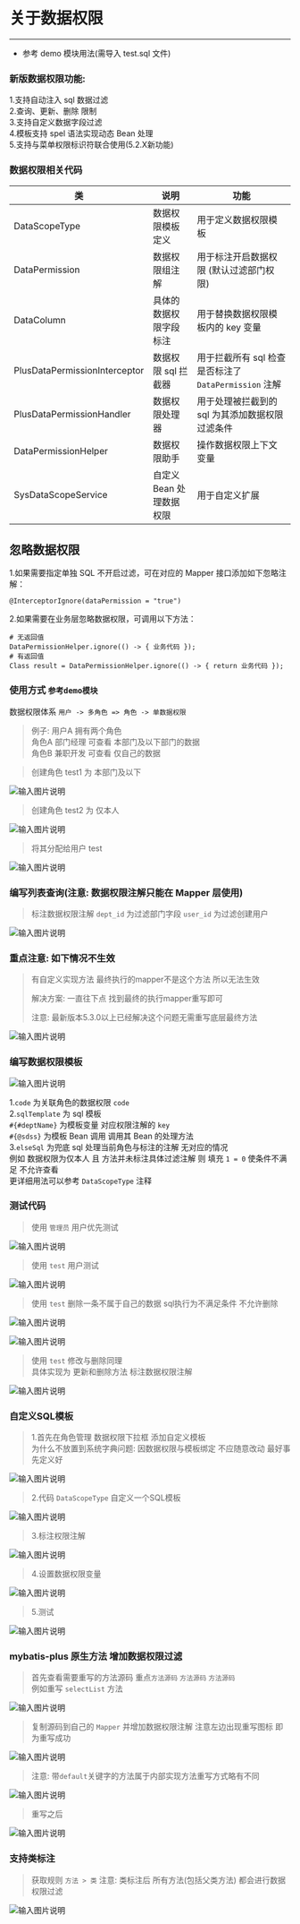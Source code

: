 # 关于数据权限
- - -
* 参考 demo 模块用法(需导入 test.sql 文件)

### 新版数据权限功能:
1.支持自动注入 sql 数据过滤<br>
2.查询、更新、删除 限制<br>
3.支持自定义数据字段过滤<br>
4.模板支持 spel 语法实现动态 Bean 处理<br>
5.支持与菜单权限标识符联合使用(5.2.X新功能)

### 数据权限相关代码

| 类                             | 说明              | 功能                                     |
|-------------------------------|-----------------|----------------------------------------|
| DataScopeType                 | 数据权限模板定义        | 用于定义数据权限模板                             |
| DataPermission                | 数据权限组注解         | 用于标注开启数据权限 (默认过滤部门权限)                  |
| DataColumn                    | 具体的数据权限字段标注     | 用于替换数据权限模板内的 key 变量                    |
| PlusDataPermissionInterceptor | 数据权限 sql 拦截器    | 用于拦截所有 sql 检查是否标注了 `DataPermission` 注解 |
| PlusDataPermissionHandler     | 数据权限处理器         | 用于处理被拦截到的 sql 为其添加数据权限过滤条件             |
| DataPermissionHelper          | 数据权限助手          | 操作数据权限上下文变量                            |
| SysDataScopeService           | 自定义 Bean 处理数据权限 | 用于自定义扩展                                |

## 忽略数据权限

1.如果需要指定单独 SQL 不开启过滤，可在对应的 Mapper 接口添加如下忽略注解：
```
@InterceptorIgnore(dataPermission = "true")
```

2.如果需要在业务层忽略数据权限，可调用以下方法：
```
# 无返回值
DataPermissionHelper.ignore(() -> { 业务代码 });
# 有返回值
Class result = DataPermissionHelper.ignore(() -> { return 业务代码 });
```

### 使用方式 `参考demo模块`
数据权限体系 `用户 -> 多角色 => 角色 -> 单数据权限`
> 例子: 用户A 拥有两个角色<br>
> 角色A 部门经理 可查看 本部门及以下部门的数据<br>
> 角色B 兼职开发 可查看 仅自己的数据

> 创建角色 test1 为 本部门及以下

![输入图片说明](https://foruda.gitee.com/images/1678978669666831574/b51ed0a3_1766278.png "屏幕截图")

> 创建角色 test2 为 仅本人

![输入图片说明](https://foruda.gitee.com/images/1678978674159035056/69cf32ad_1766278.png "屏幕截图")

> 将其分配给用户 test

![输入图片说明](https://foruda.gitee.com/images/1678978680492570269/a47b6afc_1766278.png "屏幕截图")

### 编写列表查询(注意: 数据权限注解只能在 Mapper 层使用)

> 标注数据权限注解 `dept_id` 为过滤部门字段 `user_id` 为过滤创建用户

![输入图片说明](https://foruda.gitee.com/images/1678978687179608427/d6b83c30_1766278.png "屏幕截图")

### 重点注意: 如下情况不生效

> 有自定义实现方法 最终执行的mapper不是这个方法 所以无法生效
> 
> 解决方案: 一直往下点 找到最终的执行mapper重写即可
> 
> 注意: 最新版本5.3.0以上已经解决这个问题无需重写底层最终方法

![输入图片说明](https://foruda.gitee.com/images/1678978692558777291/78b0a3dd_1766278.png "屏幕截图")

### 编写数据权限模板

![输入图片说明](https://foruda.gitee.com/images/1678978697141183499/cfc1cb6a_1766278.png "屏幕截图")

1.`code` 为关联角色的数据权限 `code`<br>
2.`sqlTemplate` 为 sql 模板<br>
`#{#deptName}` 为模板变量 对应权限注解的 `key`<br>
`#{@sdss}` 为模板 Bean 调用 调用其 Bean 的处理方法<br>
3.`elseSql` 为兜底 sql 处理当前角色与标注的注解 无对应的情况<br>
例如 数据权限为仅本人 且 方法并未标注具体过滤注解 则 填充 `1 = 0` 使条件不满足 不允许查看<br>
更详细用法可以参考 `DataScopeType` 注释

### 测试代码

> 使用 `管理员` 用户优先测试

![输入图片说明](https://foruda.gitee.com/images/1678978703250082481/e93a68a5_1766278.png "屏幕截图")

> 使用 `test` 用户测试

![输入图片说明](https://foruda.gitee.com/images/1678978710644676604/d7f80487_1766278.png "屏幕截图")

> 使用 `test` 删除一条不属于自己的数据
> sql执行为不满足条件 不允许删除

![输入图片说明](https://foruda.gitee.com/images/1678978715711122947/441d61f7_1766278.png "屏幕截图")

![输入图片说明](https://foruda.gitee.com/images/1678978720298532619/a35b1147_1766278.png "屏幕截图")


> 使用 `test` 修改与删除同理<br>
> 具体实现为 更新和删除方法 标注数据权限注解

![输入图片说明](https://foruda.gitee.com/images/1678978725329242504/a70491a1_1766278.png "屏幕截图")

### 自定义SQL模板

> 1.首先在角色管理 数据权限下拉框 添加自定义模板<br>
> 为什么不放置到系统字典问题: 因数据权限与模板绑定 不应随意改动 最好事先定义好

![输入图片说明](https://foruda.gitee.com/images/1678978730563169865/3459ee17_1766278.png "屏幕截图")

> 2.代码 `DataScopeType` 自定义一个SQL模板

![输入图片说明](https://foruda.gitee.com/images/1678978735588305505/3f030c67_1766278.png "屏幕截图")

> 3.标注权限注解

![输入图片说明](https://foruda.gitee.com/images/1678978742259837391/eabe5caa_1766278.png "屏幕截图")

> 4.设置数据权限变量

![输入图片说明](https://foruda.gitee.com/images/1678978746778429543/e211201f_1766278.png "屏幕截图")

> 5.测试

![输入图片说明](https://foruda.gitee.com/images/1678978751875467640/7d210cf4_1766278.png "屏幕截图")

### mybatis-plus 原生方法 增加数据权限过滤

> 首先查看需要重写的方法源码 重点`方法源码` `方法源码` `方法源码`<br>
> 例如重写 `selectList` 方法<br>

![输入图片说明](https://foruda.gitee.com/images/1747206845637615373/91475df0_1766278.png "屏幕截图")

> 复制源码到自己的 `Mapper` 并增加数据权限注解 注意左边出现重写图标 即为重写成功<br>

![输入图片说明](https://foruda.gitee.com/images/1747206853261986716/57cb72fe_1766278.png "屏幕截图")

> 注意: 带`default`关键字的方法属于内部实现方法重写方式略有不同

![输入图片说明](https://foruda.gitee.com/images/1747206949691266178/7763e0b0_1766278.png "屏幕截图")

> 重写之后

![输入图片说明](https://foruda.gitee.com/images/1747206957957632611/e3d353ed_1766278.png "屏幕截图")

### 支持类标注

> 获取规则 `方法 > 类` 注意: 类标注后 所有方法(包括父类方法) 都会进行数据权限过滤

![输入图片说明](https://foruda.gitee.com/images/1678978767336534896/fb13ee99_1766278.png "屏幕截图")
